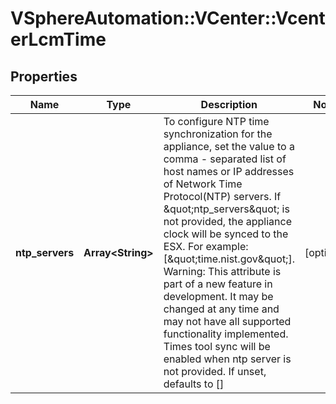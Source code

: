 # VSphereAutomation::VCenter::VcenterLcmTime

## Properties
Name | Type | Description | Notes
------------ | ------------- | ------------- | -------------
**ntp_servers** | **Array&lt;String&gt;** | To configure NTP time synchronization for the appliance, set the value to a comma - separated list of host names or IP addresses of Network Time Protocol(NTP) servers. If \&quot;ntp_servers\&quot; is not provided, the appliance clock will be synced to the ESX. For example: [\&quot;time.nist.gov\&quot;]. Warning: This attribute is part of a new feature in development. It may be changed at any time and may not have all supported functionality implemented. Times tool sync will be enabled when ntp server is not provided. If unset, defaults to [] | [optional] 


